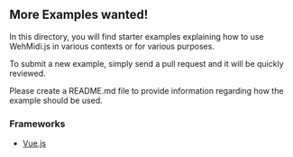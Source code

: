 ## More Examples wanted!

In this directory, you will find starter examples explaining how to use WehMidi.js in various 
contexts or for various purposes. 

To submit a new example, simply send a pull request and it will be quickly reviewed.

Please create a README.md file to provide information regarding how the example should be used.

### Frameworks

  * [Vue.js](vue.js/README.md) 

